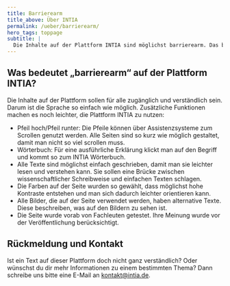 ```yaml
---
title: Barrierearm
title_above: Über INTIA
permalink: /ueber/barrierearm/
hero_tags: toppage
subtitle: |
  Die Inhalte auf der Plattform INTIA sind möglichst barrierearm. Das bedeutet: Die Sprache ist einfach, die Schrift ist gut lesbar, und die Farben sind kontrastreich. Wenn uns das nicht überall gut gelungen ist, bitten wir um eine Nachricht an kontakt@intia.de.
---
```


## Was bedeutet „barrierearm“ auf der Plattform INTIA?

Die Inhalte auf der Plattform sollen für alle zugänglich und verständlich sein. Darum ist die Sprache so einfach wie möglich. Zusätzliche Funktionen machen es noch leichter, die Plattform INTIA zu nutzen:

- Pfeil hoch/Pfeil runter: Die Pfeile können über Assistenzsysteme zum Scrollen genutzt werden. Alle Seiten sind so kurz wie möglich gestaltet, damit man nicht so viel scrollen muss.
- Wörterbuch: Für eine ausführliche Erklärung klickt man auf den Begriff und kommt so zum INTIA Wörterbuch.
- Alle Texte sind möglichst einfach geschrieben, damit man sie leichter lesen und verstehen kann. Sie sollen eine Brücke zwischen wissenschaftlicher Schreibweise und einfachen Texten schlagen.
- Die Farben auf der Seite wurden so gewählt, dass möglichst hohe Kontraste entstehen und man sich dadurch leichter orientieren kann.
- Alle Bilder, die auf der Seite verwendet werden, haben alternative Texte. Diese beschreiben, was auf den Bildern zu sehen ist.
- Die Seite wurde vorab von Fachleuten getestet. Ihre Meinung wurde vor der Veröffentlichung berücksichtigt.

## Rückmeldung und Kontakt

Ist ein Text auf dieser Plattform doch nicht ganz verständlich? Oder wünschst du dir mehr Informationen zu einem bestimmten Thema? Dann schreibe uns bitte eine E-Mail an [kontakt@intia.de](mailto:kontakt@intia.de).

